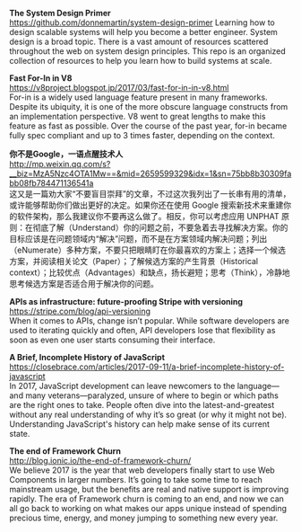 **The System Design Primer**  
https://github.com/donnemartin/system-design-primer
Learning how to design scalable systems will help you become a better engineer. System design is a broad topic. There is a vast amount of resources scattered throughout the web on system design principles. This repo is an organized collection of resources to help you learn how to build systems at scale.

**Fast For-In in V8**  
https://v8project.blogspot.jp/2017/03/fast-for-in-in-v8.html  
For-in is a widely used language feature present in many frameworks. Despite its ubiquity, it is one of the more obscure language constructs from an implementation perspective. V8 went to great lengths to make this feature as fast as possible. Over the course of the past year, for-in became fully spec compliant and up to 3 times faster, depending on the context.

**你不是Google，一语点醒技术人**  
http://mp.weixin.qq.com/s?__biz=MzA5Nzc4OTA1Mw==&mid=2659599329&idx=1&sn=75bb8b30309fabb08fb784471136541a  
这又是一篇劝大家“不要盲目崇拜”的文章，不过这次我列出了一长串有用的清单，或许能够帮助你们做出更好的决定。如果你还在使用 Google 搜索新技术来重建你的软件架构，那么我建议你不要再这么做了。相反，你可以考虑应用 UNPHAT 原则：在彻底了解（Understand）你的问题之前，不要急着去寻找解决方案。你的目标应该是在问题领域内“解决”问题，而不是在方案领域内解决问题；列出（eNumerate）多种方案，不要只把眼睛盯在你最喜欢的方案上；选择一个候选方案，并阅读相关论文（Paper）；了解候选方案的产生背景（Historical context）；比较优点（Advantages）和缺点，扬长避短；思考（Think），冷静地思考候选方案是否适合用于解决你的问题。

**APIs as infrastructure: future-proofing Stripe with versioning**  
https://stripe.com/blog/api-versioning  
When it comes to APIs, change isn’t popular. While software developers are used to iterating quickly and often, API developers lose that flexibility as soon as even one user starts consuming their interface.

**A Brief, Incomplete History of JavaScript**  
https://closebrace.com/articles/2017-09-11/a-brief-incomplete-history-of-javascript  
In 2017, JavaScript development can leave newcomers to the language—and many veterans—paralyzed, unsure of where to begin or which paths are the right ones to take. People often dive into the latest-and-greatest without any real understanding of why it’s so great (or why it might not be). Understanding JavaScript's history can help make sense of its current state.

**The end of Framework Churn**  
http://blog.ionic.io/the-end-of-framework-churn/  
We believe 2017 is the year that web developers finally start to use Web Components in larger numbers. It’s going to take some time to reach mainstream usage, but the benefits are real and native support is improving rapidly. The era of Framework churn is coming to an end, and now we can all go back to working on what makes our apps unique instead of spending precious time, energy, and money jumping to something new every year.